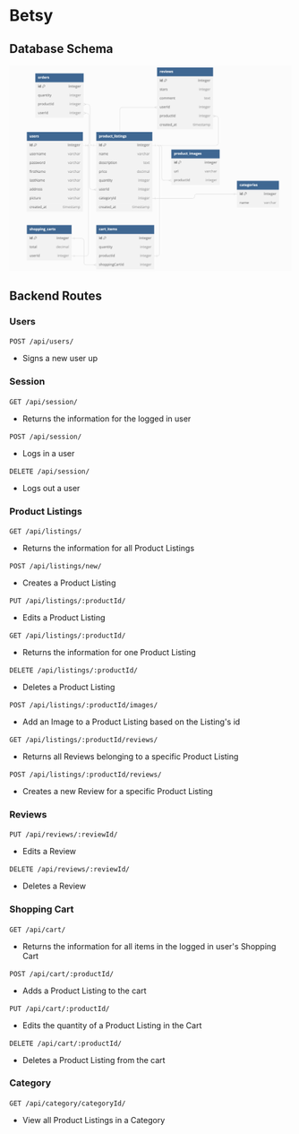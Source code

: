 # Betsy

## Database Schema

![db-schema]

[db-schema]: ./images/schema.png



## Backend Routes

### Users
`POST /api/users/`
* Signs a new user up

### Session
`GET /api/session/`
* Returns the information for the logged in user

`POST /api/session/`
* Logs in a user

`DELETE /api/session/`
* Logs out a user

### Product Listings
`GET /api/listings/`
* Returns the information for all Product Listings

`POST /api/listings/new/`
* Creates a Product Listing

`PUT /api/listings/:productId/`
* Edits a Product Listing

`GET /api/listings/:productId/`
* Returns the information for one Product Listing

`DELETE /api/listings/:productId/`
* Deletes a Product Listing

`POST /api/listings/:productId/images/`
* Add an Image to a Product Listing based on the Listing's id

`GET /api/listings/:productId/reviews/`
* Returns all Reviews belonging to a specific Product Listing

`POST /api/listings/:productId/reviews/`
* Creates a new Review for a specific Product Listing

### Reviews
`PUT /api/reviews/:reviewId/`
* Edits a Review

`DELETE /api/reviews/:reviewId/`
* Deletes a Review

### Shopping Cart

`GET /api/cart/`
* Returns the information for all items in the logged in user's Shopping Cart

`POST /api/cart/:productId/`
* Adds a Product Listing to the cart

`PUT /api/cart/:productId/`
* Edits the quantity of a Product Listing in the Cart
  
`DELETE /api/cart/:productId/`
* Deletes a Product Listing from the cart

### Category
`GET /api/category/categoryId/`
* View all Product Listings in a Category
